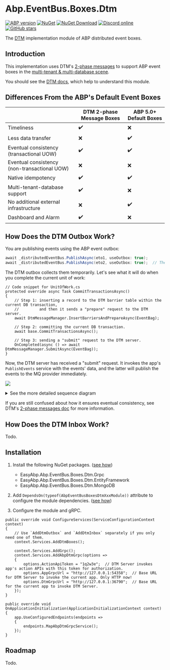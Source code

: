 # Abp.EventBus.Boxes.Dtm

[![ABP version](https://img.shields.io/badge/dynamic/xml?style=flat-square&color=yellow&label=abp&query=%2F%2FProject%2FPropertyGroup%2FAbpVersion&url=https%3A%2F%2Fraw.githubusercontent.com%2FEasyAbp%2FAbp.EventBus.Boxes.Dtm%2Fmain%2FDirectory.Build.props)](https://abp.io)
[![NuGet](https://img.shields.io/nuget/v/EasyAbp.Abp.EventBus.Boxes.Dtm.svg?style=flat-square)](https://www.nuget.org/packages/EasyAbp.Abp.EventBus.Boxes.Dtm)
[![NuGet Download](https://img.shields.io/nuget/dt/EasyAbp.Abp.EventBus.Boxes.Dtm.svg?style=flat-square)](https://www.nuget.org/packages/EasyAbp.Abp.EventBus.Boxes.Dtm)
[![Discord online](https://badgen.net/discord/online-members/S6QaezrCRq?label=Discord)](https://discord.gg/S6QaezrCRq)
[![GitHub stars](https://img.shields.io/github/stars/EasyAbp/Abp.EventBus.Boxes.Dtm?style=social)](https://www.github.com/EasyAbp/Abp.EventBus.Boxes.Dtm)

The [DTM](https://github.com/dtm-labs/dtm) implementation module of ABP distributed event boxes.

## Introduction

This implementation uses DTM's [2-phase messages](https://en.dtm.pub/practice/msg.html) to support ABP event boxes in the [multi-tenant & multi-database scene](https://github.com/abpframework/abp/issues/10036).

You should see the [DTM docs](https://en.dtm.pub/guide/start.html), which help to understand this module.

## Differences From the ABP's Default Event Boxes

|                                              	| DTM 2-phase Message Boxes 	| ABP 5.0+ Default Boxes 	|
|----------------------------------------------	|---------------------------	|------------------------	|
| Timeliness                                   	| :heavy_check_mark:        	| :x:                    	|
| Less data transfer                           	| :x:                       	| :heavy_check_mark:     	|
| Eventual consistency (transactional UOW)     	| :heavy_check_mark:        	| :heavy_check_mark:     	|
| Eventual consistency (non-transactional UOW) 	| :x:                       	| :x:                    	|
| Native idempotency                           	| :heavy_check_mark:        	| :heavy_check_mark:     	|
| Multi-tenant-database support                	| :heavy_check_mark:        	| :x:                    	|
| No additional external infrastructure        	| :x:                       	| :heavy_check_mark:     	|
| Dashboard and Alarm                          	| :heavy_check_mark:        	| :x:                    	|

## How Does the DTM Outbox Work?

You are publishing events using the ABP event outbox:
```csharp
await _distributedEventBus.PublishAsync(eto1, useOutbox: true);
await _distributedEventBus.PublishAsync(eto2, useOutbox: true);  // The useOutbox is true by default.
```
The DTM outbox collects them temporarily. Let's see what it will do when you complete the current unit of work:
```CSharp
// Code snippet for UnitOfWork.cs
protected override async Task CommitTransactionsAsync()
{
    // Step 1: inserting a record to the DTM barrier table within the current DB transaction,
    //         and then it sends a "prepare" request to the DTM server.
    await DtmMessageManager.InsertBarriersAndPrepareAsync(EventBag);

    // Step 2: committing the current DB transaction.
    await base.CommitTransactionsAsync();

    // Step 3: sending a "submit" request to the DTM server.
    OnCompleted(async () => await DtmMessageManager.SubmitAsync(EventBag));
}
```
Now, the DTM server has received a "submit" request. It invokes the app's `PublishEvents` service with the events' data, and the latter will publish the events to the MQ provider immediately.

[![](https://mermaid.ink/img/pako:eNqFk89u2zAMxl-F0Dl5AWMIkKU7BEPQFllvvtAWnQjVH0-UuhZF372ypCxpkrY-2eSPnz8S5KvonSTRCKa_kWxPNwp3Hk1rIT1BBU1w82cDtzF07rlEMQZno-nIl-8HJj9fLJbj2MBKOyZAC4o5UsmnREofVRpYSgnrCXgYJQaSqUD-6Pwix7YhhVZ7tDvKQaAnsoEhOMDsxfDugzAG7JCpgbVNTkKlOvReHSxeWvhZ0rWGZOGORMW35J_INzkxehrR05EsyfmZ8gl6qXqY0yV03szKGaMChD1B8GgZ-6CcrYKV-i9X4GmSHPuezjRPzH0Cftk3xy7VfNf27e8ZrOGf0hoGZRXvs_Ximr-cQ9G_aj5h03Y1ZVugn7brivXqqGrexU5P_69744bsJG8OMePuw1pu7o8FE1aLlDEkVVpE_VLozf38TP8Tv6fTW-buQTpLV8yekhv0j4BcFJmHqMVMGPIGlUzX-TqVtyIZNNSKJr1KGjDq0IrWviU05kP6JVVwXjQDaqaZmA51-2J70QQf6QDVC6_U2zu02VHa)](https://mermaid-js.github.io/mermaid-live-editor/edit#pako:eNqFk89u2zAMxl-F0Dl5AWMIkKU7BEPQFllvvtAWnQjVH0-UuhZF372ypCxpkrY-2eSPnz8S5KvonSTRCKa_kWxPNwp3Hk1rIT1BBU1w82cDtzF07rlEMQZno-nIl-8HJj9fLJbj2MBKOyZAC4o5UsmnREofVRpYSgnrCXgYJQaSqUD-6Pwix7YhhVZ7tDvKQaAnsoEhOMDsxfDugzAG7JCpgbVNTkKlOvReHSxeWvhZ0rWGZOGORMW35J_INzkxehrR05EsyfmZ8gl6qXqY0yV03szKGaMChD1B8GgZ-6CcrYKV-i9X4GmSHPuezjRPzH0Cftk3xy7VfNf27e8ZrOGf0hoGZRXvs_Ximr-cQ9G_aj5h03Y1ZVugn7brivXqqGrexU5P_69744bsJG8OMePuw1pu7o8FE1aLlDEkVVpE_VLozf38TP8Tv6fTW-buQTpLV8yekhv0j4BcFJmHqMVMGPIGlUzX-TqVtyIZNNSKJr1KGjDq0IrWviU05kP6JVVwXjQDaqaZmA51-2J70QQf6QDVC6_U2zu02VHa)

<details>
<summary>See the more detailed sequence diagram</summary>

[![](https://mermaid.ink/img/pako:eNqFVMtu2zAQ_JUFTy1g-wOEwoFju62ABjk4QS6-rMW1TEQkVXKV1Ajy713qETt-IDpJ3OFwdmapN1V4TSpTkf425ApaGCwD2rUDedhwRbB4uIP7hjf-H4zhaYcMZgu8k8ItcEAXsWDjHRTeWsNMGrZoKtI3HQk27F1jNxS678dIYTydzuo6g3nlIwE6MDE21NWlIOXDoRnMtIY8AR5rjYkfnf6xCdN2bcWyNN-hK6ldBHohxxHYA7bSbSw74gPleDh_2WFRa9KfTkfGDUbKIHcil3uqDYZghj7Odd525X7PwHh0bAdfUXihkLWFOlCNgQ7Irjg-YT6C6qvNnINOm5m3CbXZHQXXE_aoD7r5R5w_Z_mf5WKU3A2-kmTFiOL5cITsSKFmcF9TwHYWugk4a-uzAU8oYrY-iLuVd6WMm6XJZHJhVyvoN-1HIM3B3jewo0A3kMMrOk5Zmws5wbdXw7u23YiW4Fe-AIzt91odu68gpPGPDFHm4fsXkzCwJ-UHlVdcHGYBYlMUdBzMiRmXgVe9y0UqTeAhXUdLkuVpqnKl-hRSbiI1sqkqadkXFKNx5QTuMDwnQ1KoKVE1UpaCRaPlh_CWBKyVsFoxKJNXTVtsKl6rtXsXaNNexqU27IPKtlhFGql02Vd7V6iMQ0MDqP-p9Kj3_09bed4)](https://mermaid-js.github.io/mermaid-live-editor/edit#pako:eNqFVMtu2zAQ_JUFTy1g-wOEwoFju62ABjk4QS6-rMW1TEQkVXKV1Ajy713qETt-IDpJ3OFwdmapN1V4TSpTkf425ApaGCwD2rUDedhwRbB4uIP7hjf-H4zhaYcMZgu8k8ItcEAXsWDjHRTeWsNMGrZoKtI3HQk27F1jNxS678dIYTydzuo6g3nlIwE6MDE21NWlIOXDoRnMtIY8AR5rjYkfnf6xCdN2bcWyNN-hK6ldBHohxxHYA7bSbSw74gPleDh_2WFRa9KfTkfGDUbKIHcil3uqDYZghj7Odd525X7PwHh0bAdfUXihkLWFOlCNgQ7Irjg-YT6C6qvNnINOm5m3CbXZHQXXE_aoD7r5R5w_Z_mf5WKU3A2-kmTFiOL5cITsSKFmcF9TwHYWugk4a-uzAU8oYrY-iLuVd6WMm6XJZHJhVyvoN-1HIM3B3jewo0A3kMMrOk5Zmws5wbdXw7u23YiW4Fe-AIzt91odu68gpPGPDFHm4fsXkzCwJ-UHlVdcHGYBYlMUdBzMiRmXgVe9y0UqTeAhXUdLkuVpqnKl-hRSbiI1sqkqadkXFKNx5QTuMDwnQ1KoKVE1UpaCRaPlh_CWBKyVsFoxKJNXTVtsKl6rtXsXaNNexqU27IPKtlhFGql02Vd7V6iMQ0MDqP-p9Kj3_09bed4)

[![](https://mermaid.ink/img/pako:eNqtVdtu2zAM_RXCTy2Q5H3G0CJtsi3Agq1Ii77khbaYRKgsebq0C4r--yhfZtdJiq5YnmLxcshzSOk5yY2gJE0c_Qqkc5pJ3Fos1hr456VXBLPbJfwIPjO_YQz3O_QgN-B3bLgCb1E7zL00GnJTFNJ7qbcgHThlni7rNBi80aHIyNbfd47s-OJiWpYpXCvjCFBziAtU29nA5g42hakQsIgOd6VAT4IDxOfMXlRnK89H1zvUW6oOgR5JewfeAFbFF25bJ-5Sjlv8ee2LQpB4hY4eM3SUwkJzub5JlaG1su3jsM6r2tzEtBl7sLX7iuwj2bQylJZKtNR51sbxIHPPVZxs5tBp2Mx1pVGlXk-6A_DXZd4jh2yMZQ6UYXW9LGgymRyJqqr4RvsRcAmwNwF2ZOkSFvCE2kdF5BE24exJ-l1VlMOC4OtiBuiq73XS5ygBG8fUeXCs2nkzXcr3ioijt0HnW43eVLTFj711KbrANuQvwa2u4EKeU0tyizGg7bTzQd7b3hqdSV21vvJUwqfzdq04z5fp4vt8BiJQZFKEUsmcRx-2UozAGqXYJ8P8oQd0StIFM0gTuI3bXBCDD0ei5lGqeqWYH-elUqyEyck53vEJLNE-RJ0icgdLiveZmzomxAf7Pkr2fxb037l9S_GauY_oENkeStH0fzJh1cnPkCnpdu3lZ5orOl5_LBhuaUjf8qYLiq5NoCwKEpJbV_suYnkzHuC8cwemdQfCaHoHG-1EVZmd2wTVzJRmlGSUFGQLlIKfq-doWCdcd8HXQsp_BW0wKL9O1vqFXUP1UMyF9MYm6QZ5KkdJfIhWe50nqbeBWqfmyWu8Xv4AnJ9LYA)](https://mermaid-js.github.io/mermaid-live-editor/edit#pako:eNqtVdtu2zAM_RXCTy2Q5H3G0CJtsi3Agq1Ii77khbaYRKgsebq0C4r--yhfZtdJiq5YnmLxcshzSOk5yY2gJE0c_Qqkc5pJ3Fos1hr456VXBLPbJfwIPjO_YQz3O_QgN-B3bLgCb1E7zL00GnJTFNJ7qbcgHThlni7rNBi80aHIyNbfd47s-OJiWpYpXCvjCFBziAtU29nA5g42hakQsIgOd6VAT4IDxOfMXlRnK89H1zvUW6oOgR5JewfeAFbFF25bJ-5Sjlv8ee2LQpB4hY4eM3SUwkJzub5JlaG1su3jsM6r2tzEtBl7sLX7iuwj2bQylJZKtNR51sbxIHPPVZxs5tBp2Mx1pVGlXk-6A_DXZd4jh2yMZQ6UYXW9LGgymRyJqqr4RvsRcAmwNwF2ZOkSFvCE2kdF5BE24exJ-l1VlMOC4OtiBuiq73XS5ygBG8fUeXCs2nkzXcr3ioijt0HnW43eVLTFj711KbrANuQvwa2u4EKeU0tyizGg7bTzQd7b3hqdSV21vvJUwqfzdq04z5fp4vt8BiJQZFKEUsmcRx-2UozAGqXYJ8P8oQd0StIFM0gTuI3bXBCDD0ei5lGqeqWYH-elUqyEyck53vEJLNE-RJ0icgdLiveZmzomxAf7Pkr2fxb037l9S_GauY_oENkeStH0fzJh1cnPkCnpdu3lZ5orOl5_LBhuaUjf8qYLiq5NoCwKEpJbV_suYnkzHuC8cwemdQfCaHoHG-1EVZmd2wTVzJRmlGSUFGQLlIKfq-doWCdcd8HXQsp_BW0wKL9O1vqFXUP1UMyF9MYm6QZ5KkdJfIhWe50nqbeBWqfmyWu8Xv4AnJ9LYA)
   
</details>

If you are still confused about how it ensures eventual consistency, see DTM's [2-phase messages doc](https://en.dtm.pub/practice/msg.html) for more information.

## How Does the DTM Inbox Work?

Todo.

## Installation

1. Install the following NuGet packages. ([see how](https://github.com/EasyAbp/EasyAbpGuide/blob/master/docs/How-To.md#add-nuget-packages))

    * EasyAbp.Abp.EventBus.Boxes.Dtm.Grpc
    * EasyAbp.Abp.EventBus.Boxes.Dtm.EntityFramework
    * EasyAbp.Abp.EventBus.Boxes.Dtm.MongoDB

1. Add `DependsOn(typeof(AbpEventBusBoxesDtmXxxModule))` attribute to configure the module dependencies. ([see how](https://github.com/EasyAbp/EasyAbpGuide/blob/master/docs/How-To.md#add-module-dependencies))

1. Configure the module and gRPC.
```CSharp
public override void ConfigureServices(ServiceConfigurationContext context)
{
    // Use `AddDtmOutbox` and `AddDtmInbox` separately if you only need one of them.
    context.Services.AddDtmBoxes();

    context.Services.AddGrpc();
    context.Services.AddAbpDtmGrpc(options =>
    {
        options.ActionApiToken = "1q2w3e";  // DTM Server invokes app's action APIs with this token for authorization.
        options.AppGrpcUrl = "http://127.0.0.1:54358";  // Base URL for DTM Server to invoke the current app. Only HTTP now!
        options.DtmGrpcUrl = "http://127.0.0.1:36790";  // Base URL for the current app to invoke DTM Server.
    });
}

public override void OnApplicationInitialization(ApplicationInitializationContext context)
{
    app.UseConfiguredEndpoints(endpoints =>
    {
        endpoints.MapAbpDtmGrpcService();
    });
}
```

## Roadmap

Todo.
